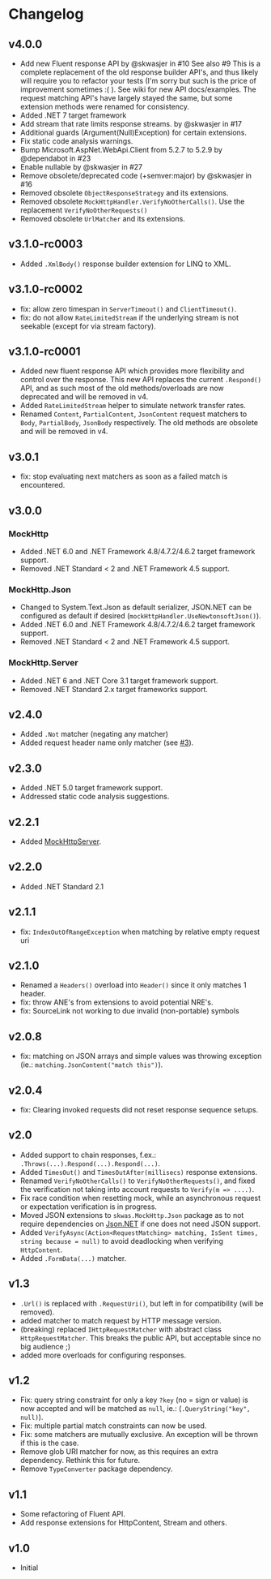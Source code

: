 # Changelog

## v4.0.0
- Add new Fluent response API by @skwasjer in #10 See also #9
  This is a complete replacement of the old response builder API's, and thus likely will require you to refactor your tests (I'm sorry but such is the price of improvement sometimes :( ). See wiki for new API docs/examples. The request matching API's have largely stayed the same, but some extension methods were renamed for consistency.
- Added .NET 7 target framework
- Add stream that rate limits response streams. by @skwasjer in #17
- Additional guards (Argument(Null)Exception) for certain extensions.
- Fix static code analysis warnings.
- Bump Microsoft.AspNet.WebApi.Client from 5.2.7 to 5.2.9 by @dependabot in #23
- Enable nullable by @skwasjer in #27
- Remove obsolete/deprecated code (+semver:major) by @skwasjer in #16
- Removed obsolete `ObjectResponseStrategy` and its extensions.
- Removed obsolete `MockHttpHandler.VerifyNoOtherCalls()`. Use the replacement `VerifyNoOtherRequests()`
- Removed obsolete `UrlMatcher` and its extensions.

## v3.1.0-rc0003

- Added `.XmlBody()` response builder extension for LINQ to XML.

## v3.1.0-rc0002

- fix: allow zero timespan in `ServerTimeout()` and `ClientTimeout()`.
- fix: do not allow `RateLimitedStream` if the underlying stream is not seekable (except for via stream factory).

## v3.1.0-rc0001

- Added new fluent response API which provides more flexibility and control over the response. This new API replaces the current `.Respond()` API, and as such most of the old methods/overloads are now deprecated and will be removed in v4.
- Added `RateLimitedStream` helper to simulate network transfer rates.
- Renamed `Content`, `PartialContent`, `JsonContent` request matchers to `Body`, `PartialBody`, `JsonBody` respectively. The old methods are obsolete and will be removed in v4.

## v3.0.1

- fix: stop evaluating next matchers as soon as a failed match is encountered.

## v3.0.0

### MockHttp

- Added .NET 6.0 and .NET Framework 4.8/4.7.2/4.6.2 target framework support.
- Removed .NET Standard < 2 and .NET Framework 4.5 support.

### MockHttp.Json

- Changed to System.Text.Json as default serializer, JSON.NET can be configured as default if desired (`mockHttpHandler.UseNewtonsoftJson()`).
- Added .NET 6.0 and .NET Framework 4.8/4.7.2/4.6.2 target framework support.
- Removed .NET Standard < 2 and .NET Framework 4.5 support.

### MockHttp.Server

- Added .NET 6 and .NET Core 3.1 target framework support.
- Removed .NET Standard 2.x target frameworks support.

## v2.4.0

- Added `.Not` matcher (negating any matcher)
- Added request header name only matcher (see [#3](https://github.com/skwasjer/MockHttp/pull/3)).

## v2.3.0

- Added .NET 5.0 target framework support.
- Addressed static code analysis suggestions.

## v2.2.1

- Added [MockHttpServer](https://github.com/skwasjer/MockHttp/wiki/Stubbing-an-API).

## v2.2.0

- Added .NET Standard 2.1

## v2.1.1

- fix: `IndexOutOfRangeException` when matching by relative empty request uri

## v2.1.0

- Renamed a `Headers()` overload into `Header()` since it only matches 1 header.
- fix: throw ANE's from extensions to avoid potential NRE's.
- fix: SourceLink not working to due invalid (non-portable) symbols

## v2.0.8

- fix: matching on JSON arrays and simple values was throwing exception (ie.: `matching.JsonContent("match this")`).

## v2.0.4

- fix: Clearing invoked requests did not reset response sequence setups.

## v2.0

- Added support to chain responses, f.ex.: `.Throws(...).Respond(...).Respond(...)`.
- Added `TimesOut()` and `TimesOutAfter(millisecs)` response extensions.
- Renamed `VerifyNoOtherCalls()` to `VerifyNoOtherRequests()`, and fixed the verification not taking into account requests to `Verify(m => ....)`.
- Fix race condition when resetting mock, while an asynchronous request or expectation verification is in progress.
- Moved JSON extensions to `skwas.MockHttp.Json` package as to not require dependencies on [Json.NET](https://www.newtonsoft.com/) if one does not need JSON support.
- Added `VerifyAsync(Action<RequestMatching> matching, IsSent times, string because = null)` to avoid deadlocking when verifying `HttpContent`.
- Added `.FormData(...)` matcher.

## v1.3

- `.Url()` is replaced with `.RequestUri()`, but left in for compatibility (will be removed).
- added matcher to match request by HTTP message version.
- (breaking) replaced `IHttpRequestMatcher` with abstract class `HttpRequestMatcher`. This breaks the public API, but acceptable since no big audience ;)
- added more overloads for configuring responses.

## v1.2

- Fix: query string constraint for only a key `?key` (no = sign or value) is now accepted and will be matched as `null`, ie.: (`.QueryString("key", null)`).
- Fix: multiple partial match constraints can now be used.
- Fix: some matchers are mutually exclusive. An exception will be thrown if this is the case.
- Remove glob URI matcher for now, as this requires an extra dependency. Rethink this for future.
- Remove `TypeConverter` package dependency.

## v1.1

- Some refactoring of Fluent API.
- Add response extensions for HttpContent, Stream and others.

## v1.0

- Initial
